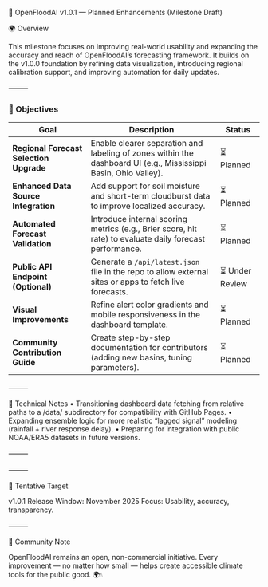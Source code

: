 🌊 OpenFloodAI v1.0.1 — Planned Enhancements (Milestone Draft)

🌍 Overview

This milestone focuses on improving real-world usability and expanding the accuracy and reach of OpenFloodAI’s forecasting framework.
It builds on the v1.0.0 foundation by refining data visualization, introducing regional calibration support, and improving automation for daily updates.

⸻

### 🧭 Objectives
| Goal | Description | Status |
|------|--------------|--------|
| **Regional Forecast Selection Upgrade** | Enable clearer separation and labeling of zones within the dashboard UI (e.g., Mississippi Basin, Ohio Valley). | ⏳ Planned |
| **Enhanced Data Source Integration** | Add support for soil moisture and short-term cloudburst data to improve localized accuracy. | ⏳ Planned |
| **Automated Forecast Validation** | Introduce internal scoring metrics (e.g., Brier score, hit rate) to evaluate daily forecast performance. | ⏳ Planned |
| **Public API Endpoint (Optional)** | Generate a `/api/latest.json` file in the repo to allow external sites or apps to fetch live forecasts. | ⏳ Under Review |
| **Visual Improvements** | Refine alert color gradients and mobile responsiveness in the dashboard template. | ⏳ Planned |
| **Community Contribution Guide** | Create step-by-step documentation for contributors (adding new basins, tuning parameters). | ⏳ Planned |

⸻

🧠 Technical Notes
	•	Transitioning dashboard data fetching from relative paths to a /data/ subdirectory for compatibility with GitHub Pages.
	•	Expanding ensemble logic for more realistic “lagged signal” modeling (rainfall + river response delay).
	•	Preparing for integration with public NOAA/ERA5 datasets in future versions.

⸻


⸻

🏁 Tentative Target

v1.0.1 Release Window: November 2025
Focus: Usability, accuracy, transparency.

⸻

💬 Community Note

OpenFloodAI remains an open, non-commercial initiative.
Every improvement — no matter how small — helps create accessible climate tools for the public good. 🌍💧
